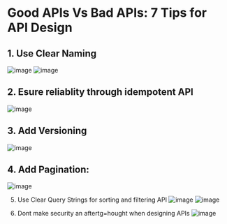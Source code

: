 # Good APIs Vs Bad APIs: 7 Tips for API Design

## 1. Use Clear Naming 

![image](https://github.com/maainul/FullStackThings/assets/37740006/8dc4aaaf-5e46-410c-ae32-86fd4152597b)
![image](https://github.com/maainul/FullStackThings/assets/37740006/b3669d91-6536-4b0a-9580-793eaec88382)

## 2.  Esure reliablity through idempotent API
![image](https://github.com/maainul/FullStackThings/assets/37740006/ba8ebc7e-9286-4067-93ef-bfe06ca562aa)

## 3. Add Versioning
![image](https://github.com/maainul/FullStackThings/assets/37740006/09e7b9f0-c9e6-4c01-a27f-80c80e2d11df)

## 4. Add Pagination:
![image](https://github.com/maainul/FullStackThings/assets/37740006/691de7dd-265d-4951-94b6-eb18f7ec4e41)

5. Use Clear Query Strings for sorting and filtering API
![image](https://github.com/maainul/FullStackThings/assets/37740006/fee49b21-6bbf-45ee-9d7a-ec0602199f38)
![image](https://github.com/maainul/FullStackThings/assets/37740006/ef2f83cc-8156-4dd8-b5f3-7f7e2368c53c)

6. Dont make security an aftertg=hought when designing APIs
   ![image](https://github.com/maainul/FullStackThings/assets/37740006/bbe4012a-5b87-4ddb-bea7-cc2ea8f7481e)
